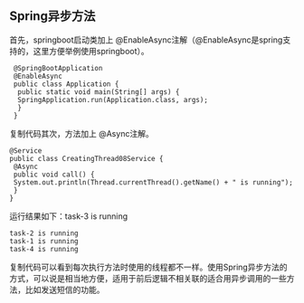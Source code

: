 ## Spring异步方法

首先，springboot启动类加上 @EnableAsync注解（@EnableAsync是spring支持的，这里方便举例使用springboot）。
```
 @SpringBootApplication
 @EnableAsync
 public class Application {
  public static void main(String[] args) {
  SpringApplication.run(Application.class, args);
  }
 }
```

复制代码其次，方法加上 @Async注解。
```
@Service
public class CreatingThread08Service {
 @Async
 public void call() {
 System.out.println(Thread.currentThread().getName() + " is running");
 }
}
```
运行结果如下：task-3 is running
```
task-2 is running
task-1 is running
task-4 is running
```
复制代码可以看到每次执行方法时使用的线程都不一样。使用Spring异步方法的方式，可以说是相当地方便，适用于前后逻辑不相关联的适合用异步调用的一些方法，比如发送短信的功能。
